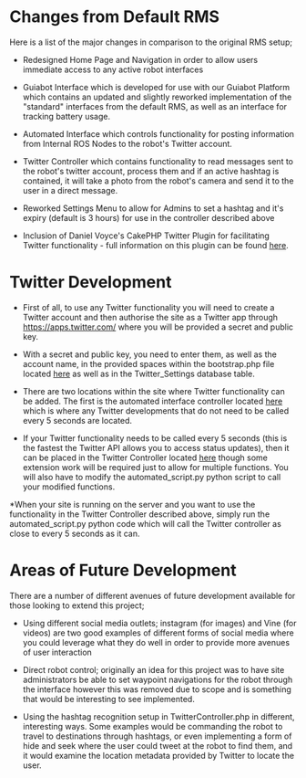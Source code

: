Changes from Default RMS
===============

Here is a list of the major changes in comparison to the original RMS setup;

* Redesigned Home Page and Navigation in order to allow users immediate access to any active robot interfaces

* Guiabot Interface which is developed for use with our Guiabot Platform which contains an updated and slightly reworked
implementation of the "standard" interfaces from the default RMS, as well as an interface for tracking battery usage.

* Automated Interface which controls functionality for posting information from Internal ROS Nodes to the robot's Twitter 
account.

* Twitter Controller which contains functionality to read messages sent to the robot's twitter account, process them and
if an active hashtag is contained, it will take a photo from the robot's camera and send it to the user in a direct message.

* Reworked Settings Menu to allow for Admins to set a hashtag and it's expiry (default is 3 hours) for use in the controller described above

* Inclusion of Daniel Voyce's CakePHP Twitter Plugin for facilitating Twitter functionality - full information on this plugin can be found [here](https://github.com/voycey/CakePHP-Twitter-API-v1.1-Full).


Twitter Development
===============

* First of all, to use any Twitter functionality you will need to create a Twitter account and then authorise the site as a Twitter app through https://apps.twitter.com/ where you will be provided a secret and public key.

* With a secret and public key, you need to enter them, as well as the account name, in the provided spaces within the bootstrap.php file located [here](/app/Plugin/Twitter/Config/bootstrap.php) as well as in the Twitter_Settings database table.

* There are two locations within the site where Twitter functionality can be added. The first is the automated interface controller located [here](/app/Controller/AutomatedInterfaceController.php) which is where any Twitter developments that do not need to be called every 5 seconds are located.

* If your Twitter functionality needs to be called every 5 seconds (this is the fastest the Twitter API allows you to access status updates), then it can be placed in the Twitter Controller located [here](/app/Controller/TwitterController.php) though some extension work will be required just to allow for multiple functions. You will also have to modify the automated_script.py python script to call your modified functions.

*When your site is running on the server and you want to use the functionality in the Twitter Controller described above, simply run the automated_script.py python code which will call the Twitter controller as close to every 5 seconds as it can.



Areas of Future Development
===============

There are a number of different avenues of future development available for those looking to extend this project;

* Using different social media outlets; instagram (for images) and Vine (for videos) are two good examples of different forms of social media where you could leverage what they do well in order to provide more avenues of user interaction

* Direct robot control; originally an idea for this project was to have site administrators be able to set waypoint navigations for the robot through the interface however this was removed due to scope and is something that would be interesting to see implemented.

* Using the hashtag recognition setup in TwitterController.php in different, interesting ways. Some examples would be commanding the robot to travel to destinations through hashtags, or even implementing a form of hide and seek where the user could tweet at the robot to find them, and it would examine the location metadata provided by Twitter to locate the user.